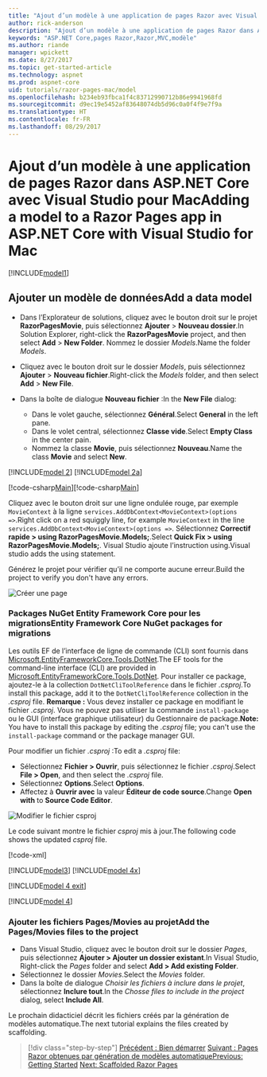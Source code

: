 ```yaml
---
title: "Ajout d’un modèle à une application de pages Razor avec Visual Studio pour Mac"
author: rick-anderson
description: "Ajout d’un modèle à une application de pages Razor dans ASP.NET Core à l’aide de Visual Studio pour Mac"
keywords: "ASP.NET Core,pages Razor,Razor,MVC,modèle"
ms.author: riande
manager: wpickett
ms.date: 8/27/2017
ms.topic: get-started-article
ms.technology: aspnet
ms.prod: aspnet-core
uid: tutorials/razor-pages-mac/model
ms.openlocfilehash: b234eb93fbca1f4c83712990712b86e9941968fd
ms.sourcegitcommit: d9ec19e5452af83648074db5d96c0a0f4f9e7f9a
ms.translationtype: HT
ms.contentlocale: fr-FR
ms.lasthandoff: 08/29/2017
---
```

# <a name="adding-a-model-to-a-razor-pages-app-in-aspnet-core-with-visual-studio-for-mac"></a><span data-ttu-id="2e01f-104">Ajout d’un modèle à une application de pages Razor dans ASP.NET Core avec Visual Studio pour Mac</span><span class="sxs-lookup"><span data-stu-id="2e01f-104">Adding a model to a Razor Pages app in ASP.NET Core with Visual Studio for Mac</span></span>

[!INCLUDE[model1](../../includes/RP/model1.md)]

## <a name="add-a-data-model"></a><span data-ttu-id="2e01f-105">Ajouter un modèle de données</span><span class="sxs-lookup"><span data-stu-id="2e01f-105">Add a data model</span></span>

* <span data-ttu-id="2e01f-106">Dans l’Explorateur de solutions, cliquez avec le bouton droit sur le projet **RazorPagesMovie**, puis sélectionnez **Ajouter** > **Nouveau dossier**.</span><span class="sxs-lookup"><span data-stu-id="2e01f-106">In Solution Explorer, right-click the **RazorPagesMovie** project, and then select **Add** > **New Folder**.</span></span> <span data-ttu-id="2e01f-107">Nommez le dossier *Models*.</span><span class="sxs-lookup"><span data-stu-id="2e01f-107">Name the folder *Models*.</span></span>
* <span data-ttu-id="2e01f-108">Cliquez avec le bouton droit sur le dossier *Models*, puis sélectionnez **Ajouter** > **Nouveau fichier**.</span><span class="sxs-lookup"><span data-stu-id="2e01f-108">Right-click the *Models* folder, and then select **Add** > **New File**.</span></span>
* <span data-ttu-id="2e01f-109">Dans la boîte de dialogue **Nouveau fichier** :</span><span class="sxs-lookup"><span data-stu-id="2e01f-109">In the **New File** dialog:</span></span>

  * <span data-ttu-id="2e01f-110">Dans le volet gauche, sélectionnez **Général**.</span><span class="sxs-lookup"><span data-stu-id="2e01f-110">Select **General** in the left pane.</span></span>
  * <span data-ttu-id="2e01f-111">Dans le volet central, sélectionnez **Classe vide**.</span><span class="sxs-lookup"><span data-stu-id="2e01f-111">Select **Empty Class** in the center pain.</span></span>
  * <span data-ttu-id="2e01f-112">Nommez la classe **Movie**, puis sélectionnez **Nouveau**.</span><span class="sxs-lookup"><span data-stu-id="2e01f-112">Name the class **Movie** and select **New**.</span></span>

[!INCLUDE[model 2](../../includes/RP/model2.md)]
[!INCLUDE[model 2a](../../includes/RP/model2a.md)]

<span data-ttu-id="2e01f-113">[!code-csharp[Main](../../tutorials/razor-pages/razor-pages-start/sample/RazorPagesMovie/Startup.cs?name=snippet_ConfigureServices2&highlight=3-6)]</span><span class="sxs-lookup"><span data-stu-id="2e01f-113">[!code-csharp[Main](../../tutorials/razor-pages/razor-pages-start/sample/RazorPagesMovie/Startup.cs?name=snippet_ConfigureServices2&highlight=3-6)]</span></span>

<span data-ttu-id="2e01f-114">Cliquez avec le bouton droit sur une ligne ondulée rouge, par exemple `MovieContext` à la ligne `services.AddDbContext<MovieContext>(options =>`.</span><span class="sxs-lookup"><span data-stu-id="2e01f-114">Right click on a red squiggly line, for example `MovieContext` in the line `services.AddDbContext<MovieContext>(options =>`.</span></span> <span data-ttu-id="2e01f-115">Sélectionnez **Correctif rapide > using RazorPagesMovie.Models;**.</span><span class="sxs-lookup"><span data-stu-id="2e01f-115">Select **Quick Fix > using RazorPagesMovie.Models;**.</span></span> <span data-ttu-id="2e01f-116">Visual Studio ajoute l’instruction using.</span><span class="sxs-lookup"><span data-stu-id="2e01f-116">Visual studio adds the using statement.</span></span>

<span data-ttu-id="2e01f-117">Générez le projet pour vérifier qu’il ne comporte aucune erreur.</span><span class="sxs-lookup"><span data-stu-id="2e01f-117">Build the project to verify you don't have any errors.</span></span>

![Créer une page](model/red.png)

### <a name="entity-framework-core-nuget-packages-for-migrations"></a><span data-ttu-id="2e01f-119">Packages NuGet Entity Framework Core pour les migrations</span><span class="sxs-lookup"><span data-stu-id="2e01f-119">Entity Framework Core NuGet packages for migrations</span></span>

<span data-ttu-id="2e01f-120">Les outils EF de l’interface de ligne de commande (CLI) sont fournis dans [Microsoft.EntityFrameworkCore.Tools.DotNet](https://www.nuget.org/packages/Microsoft.EntityFrameworkCore.Tools.DotNet).</span><span class="sxs-lookup"><span data-stu-id="2e01f-120">The EF tools for the command-line interface (CLI) are provided in [Microsoft.EntityFrameworkCore.Tools.DotNet](https://www.nuget.org/packages/Microsoft.EntityFrameworkCore.Tools.DotNet).</span></span> <span data-ttu-id="2e01f-121">Pour installer ce package, ajoutez-le à la collection `DotNetCliToolReference` dans le fichier *.csproj*.</span><span class="sxs-lookup"><span data-stu-id="2e01f-121">To install this package, add it to the `DotNetCliToolReference` collection in the *.csproj* file.</span></span> <span data-ttu-id="2e01f-122">**Remarque :** Vous devez installer ce package en modifiant le fichier *.csproj*. Vous ne pouvez pas utiliser la commande `install-package` ou le GUI (interface graphique utilisateur) du Gestionnaire de package.</span><span class="sxs-lookup"><span data-stu-id="2e01f-122">**Note:** You have to install this package by editing the *.csproj* file; you can't use the `install-package` command or the package manager GUI.</span></span>

<span data-ttu-id="2e01f-123">Pour modifier un fichier *.csproj* :</span><span class="sxs-lookup"><span data-stu-id="2e01f-123">To edit a *.csproj* file:</span></span>

* <span data-ttu-id="2e01f-124">Sélectionnez **Fichier > Ouvrir**, puis sélectionnez le fichier *.csproj*.</span><span class="sxs-lookup"><span data-stu-id="2e01f-124">Select **File > Open**, and then select the *.csproj* file.</span></span>
* <span data-ttu-id="2e01f-125">Sélectionnez **Options**.</span><span class="sxs-lookup"><span data-stu-id="2e01f-125">Select **Options**.</span></span>
* <span data-ttu-id="2e01f-126">Affectez à **Ouvrir avec** la valeur **Éditeur de code source**.</span><span class="sxs-lookup"><span data-stu-id="2e01f-126">Change **Open with** to **Source Code Editor**.</span></span>

![Modifier le fichier csproj](model/csproj.png)

<span data-ttu-id="2e01f-128">Le code suivant montre le fichier *csproj* mis à jour.</span><span class="sxs-lookup"><span data-stu-id="2e01f-128">The following code shows the updated *csproj* file.</span></span>

[!code-xml[](../../tutorials/razor-pages/razor-pages-start/sample/RazorPagesMovie/RazorPagesMovie.cli.csproj?highlight=10)]

[!INCLUDE[model3](../../includes/RP/model3.md)]
[!INCLUDE[model 4x](../../includes/RP/model4x.md)]

[!INCLUDE[model 4 exit](../../includes/RP/model4exit.md)]

[!INCLUDE[model 4](../../includes/RP/model4.md)]

### <a name="add-the-pagesmovies-files-to-the-project"></a><span data-ttu-id="2e01f-129">Ajouter les fichiers Pages/Movies au projet</span><span class="sxs-lookup"><span data-stu-id="2e01f-129">Add the Pages/Movies files to the project</span></span>

* <span data-ttu-id="2e01f-130">Dans Visual Studio, cliquez avec le bouton droit sur le dossier *Pages*, puis sélectionnez **Ajouter > Ajouter un dossier existant**.</span><span class="sxs-lookup"><span data-stu-id="2e01f-130">In Visual Studio, Right-click the *Pages* folder and select **Add > Add existing Folder**.</span></span>
* <span data-ttu-id="2e01f-131">Sélectionnez le dossier *Movies*.</span><span class="sxs-lookup"><span data-stu-id="2e01f-131">Select the *Movies* folder.</span></span>
* <span data-ttu-id="2e01f-132">Dans la boîte de dialogue *Choisir les fichiers à inclure dans le projet*, sélectionnez **Inclure tout**.</span><span class="sxs-lookup"><span data-stu-id="2e01f-132">In the *Chosse files to include in the project* dialog, select **Include All**.</span></span>

<span data-ttu-id="2e01f-133">Le prochain didacticiel décrit les fichiers créés par la génération de modèles automatique.</span><span class="sxs-lookup"><span data-stu-id="2e01f-133">The next tutorial explains the files created by scaffolding.</span></span>

>[!div class="step-by-step"]
<span data-ttu-id="2e01f-134">[Précédent : Bien démarrer](xref:tutorials/razor-pages-mac/razor-pages-start)
[Suivant : Pages Razor obtenues par génération de modèles automatique](xref:tutorials/razor-pages/page)</span><span class="sxs-lookup"><span data-stu-id="2e01f-134">[Previous: Getting Started](xref:tutorials/razor-pages-mac/razor-pages-start)
[Next: Scaffolded Razor Pages](xref:tutorials/razor-pages/page)</span></span>
